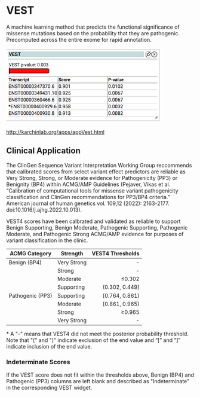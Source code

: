 # VEST

A machine learning method that predicts the functional significance of missense mutations based on the probability that they are pathogenic. Precomputed across the entire exome for rapid annotation.

![Screenshot](vest_screenshot_1.png)
<br />

http://karchinlab.org/apps/appVest.html

## Clinical Application

The ClinGen Sequence Variant Interpretation Working Group reccommends that calibrated scores from select variant effect predictors are reliable as Very Strong, Strong, or Moderate evidence for Pathogenicity (PP3) or Benignity (BP4) within ACMG/AMP Guidelines (Pejaver, Vikas et al. “Calibration of computational tools for missense variant pathogenicity classification and ClinGen recommendations for PP3/BP4 criteria.” American journal of human genetics vol. 109,12 (2022): 2163-2177. doi:10.1016/j.ajhg.2022.10.013).

VEST4 scores have been calbrated and validated as reliable to support Benign Supporting, Benign Moderate, Pathogenic Supporting, Pathogenic Moderate, and Pathogenic Strong ACMG/AMP evidence for purposes of variant classification in the clinic.

| ACMG Category    | Strength    | VEST4 Thresholds |
|------------------|-------------|-----------------:|
| Benign (BP4)     | Very Strong |                - |
|                  | Strong      |                - |
|                  | Moderate    |           ≤0.302 |
|                  | Supporting  |   (0.302, 0.449] |
| Pathogenic (PP3) | Supporting  |   [0.764, 0.861) |
|                  | Moderate    |   [0.861, 0.965) |
|                  | Strong      |           ≥0.965 |
|                  | Very Strong |                - |

\* A "-" means that VEST4 did not meet the posterior probability threshold. Note that "(" and ")" indicate exclusion of the end value and “[” and “]” indicate inclusion of the end value.

### Indeterminate Scores

If the VEST score does not fit within the thresholds above, Benign (BP4) and Pathogenic (PP3) columns are left blank and described as "Indeterminate" in the corresponding VEST widget.
